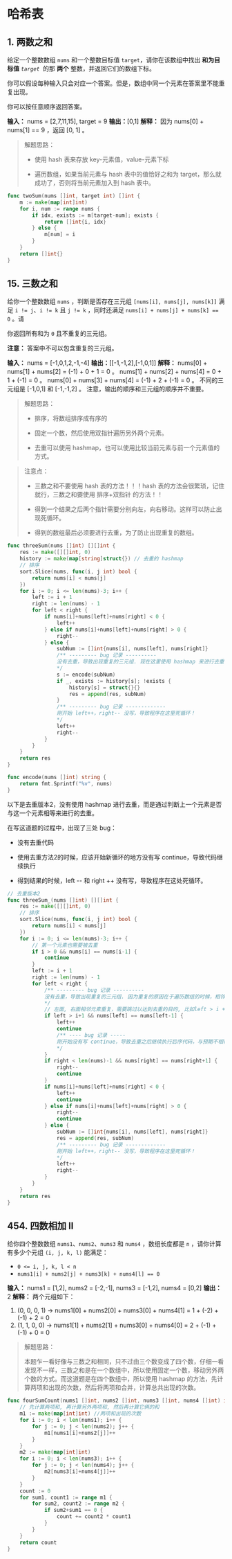 # 哈希表

## 1. 两数之和

给定一个整数数组 `nums` 和一个整数目标值 `target`，请你在该数组中找出 **和为目标值** *`target`*  的那 **两个** 整数，并返回它们的数组下标。

你可以假设每种输入只会对应一个答案。但是，数组中同一个元素在答案里不能重复出现。

你可以按任意顺序返回答案。

**输入：** nums = [2,7,11,15], target = 9
**输出：**[0,1]
**解释：** 因为 nums[0] + nums[1] == 9 ，返回 [0, 1] 。

> 解题思路：
> 
> * 使用 hash 表来存放 key-元素值，value-元素下标
> 
> * 遍历数组，如果当前元素与 hash 表中的值恰好之和为 target，那么就成功了，否则将当前元素加入到 hash 表中。

```go
func twoSum(nums []int, target int) []int {
    m := make(map[int]int)
    for i, num := range nums {
        if idx, exists := m[target-num]; exists {
            return []int{i, idx}
        } else {
            m[num] = i
        }
    }
    return []int{}
}
```

## 15. 三数之和

给你一个整数数组 `nums` ，判断是否存在三元组 `[nums[i], nums[j], nums[k]]` 满足 `i != j`、`i != k` 且 `j != k` ，同时还满足 `nums[i] + nums[j] + nums[k] == 0` 。请

你返回所有和为 `0` 且不重复的三元组。

**注意：** 答案中不可以包含重复的三元组。

**输入：** nums = [-1,0,1,2,-1,-4]
**输出：**[[-1,-1,2],[-1,0,1]]
**解释：**
nums[0] + nums[1] + nums[2] = (-1) + 0 + 1 = 0 。
nums[1] + nums[2] + nums[4] = 0 + 1 + (-1) = 0 。
nums[0] + nums[3] + nums[4] = (-1) + 2 + (-1) = 0 。
不同的三元组是 [-1,0,1] 和 [-1,-1,2] 。
注意，输出的顺序和三元组的顺序并不重要。

> 解题思路：
> 
> * 排序，将数组排序成有序的
> 
> * 固定一个数，然后使用双指针遍历另外两个元素。
> 
> * 去重可以使用 hashmap，也可以使用比较当前元素与前一个元素值的方式。

> 注意点：
> 
> * 三数之和不要使用 hash 表的方法！！！hash 表的方法会很繁琐，记住就行，三数之和要使用 排序+双指针 的方法！！
> 
> * 得到一个结果之后两个指针需要分别向左，向右移动。这样可以防止出现死循环。
> 
> * 得到的数组最后必须要进行去重，为了防止出现重复的数组。

```go
func threeSum(nums []int) [][]int {
    res := make([][]int, 0)
    history := make(map[string]struct{}) // 去重的 hashmap
    // 排序
    sort.Slice(nums, func(i, j int) bool {
        return nums[i] < nums[j]
    })
    for i := 0; i <= len(nums)-3; i++ {
        left := i + 1
        right := len(nums) - 1
        for left < right {
            if nums[i]+nums[left]+nums[right] < 0 {
                left++
            } else if nums[i]+nums[left]+nums[right] > 0 {
                right--
            } else {
                subNum := []int{nums[i], nums[left], nums[right]}
                /** --------- bug 记录 ----------
                没有去重，导致出现重复的三元组. 现在这里使用 hashmap 来进行去重
                */
                s := encode(subNum)
                if _, exists := history[s]; !exists {
                    history[s] = struct{}{}
                    res = append(res, subNum)
                }
                /** --------- bug 记录 -------------
                刚开始 left++，right-- 没写，导致程序在这里死循环！
                */
                left++
                right--
            }
        }
    }
    return res
}

func encode(nums []int) string {
    return fmt.Sprintf("%v", nums)
}
```

以下是去重版本2，没有使用 hashmap 进行去重，而是通过判断上一个元素是否与这一个元素相等来进行的去重。

在写这道题的过程中，出现了三处 bug：

* 没有去重代码

* 使用去重方法2的时候，应该开始新循环的地方没有写 continue，导致代码继续执行

* 得到结果的时候，left -- 和 right ++ 没有写，导致程序在这处死循环。

```go
// 去重版本2
func threeSum_(nums []int) [][]int {
    res := make([][]int, 0)
    // 排序
    sort.Slice(nums, func(i, j int) bool {
        return nums[i] < nums[j]
    })
    for i := 0; i <= len(nums)-3; i++ {
        // 第一个元素也需要被去重
        if i > 0 && nums[i] == nums[i-1] {
            continue
        }
        left := i + 1
        right := len(nums) - 1
        for left < right {
            /** --------- bug 记录 ----------
            没有去重，导致出现重复的三元组. 因为重复的原因在于遍历数组的时候，相邻元素可能相等，那么去重就可以跳过相邻的元素。
            */
            // 左面, 右面相邻元素重复，需要跳过以达到去重的目的, 比如left > i + 1的目的是让left不是第一个元素，必须从第二个开始去重，rigth < len(nums)-1 同理
            if left > i+1 && nums[left] == nums[left-1] {
                left++
                continue
                /** ---- bug 记录 -----
                刚开始没有写 continue，导致去重之后继续执行后序代码，与预期不相符合，所以说想要开始新循环的时候一定要写 continue，要养成习惯！！
                */
            }
            if right < len(nums)-1 && nums[right] == nums[right+1] {
                right--
                continue
            }
            if nums[i]+nums[left]+nums[right] < 0 {
                left++
                continue
            } else if nums[i]+nums[left]+nums[right] > 0 {
                right--
                continue
            } else {
                subNum := []int{nums[i], nums[left], nums[right]}
                res = append(res, subNum)
                /** --------- bug 记录 -------------
                刚开始 left++，right-- 没写，导致程序在这里死循环！
                */
                left++
                right--
            }
        }
    }
    return res
}
```

## 454. 四数相加 II

给你四个整数数组 `nums1`、`nums2`、`nums3` 和 `nums4` ，数组长度都是 `n` ，请你计算有多少个元组 `(i, j, k, l)` 能满足：

- `0 <= i, j, k, l < n`
- `nums1[i] + nums2[j] + nums3[k] + nums4[l] == 0`

**输入：** nums1 = [1,2], nums2 = [-2,-1], nums3 = [-1,2], nums4 = [0,2]
**输出：** 2
**解释：**
两个元组如下：

1. (0, 0, 0, 1) -> nums1[0] + nums2[0] + nums3[0] + nums4[1] = 1 + (-2) + (-1) + 2 = 0
2. (1, 1, 0, 0) -> nums1[1] + nums2[1] + nums3[0] + nums4[0] = 2 + (-1) + (-1) + 0 = 0

> 解题思路：
> 
> 本题乍一看好像与三数之和相同，只不过由三个数变成了四个数，仔细一看发现不一样，三数之和是在一个数组中，所以使用固定一个数，移动另外两个数的方式。而这道题是在四个数组中，所以使用 hashmap 的方法，先计算两项和出现的次数，然后将两项和合并，计算总共出现的次数。

```go
func fourSumCount(nums1 []int, nums2 []int, nums3 []int, nums4 []int) int {
    // 先计算两项和, 再计算另外两项和, 然后再计算它俩的和
    m1 := make(map[int]int) //两项和出现的次数
    for i := 0; i < len(nums1); i++ {
        for j := 0; j < len(nums2); j++ {
            m1[nums1[i]+nums2[j]]++
        }
    }
    m2 := make(map[int]int)
    for i := 0; i < len(nums3); i++ {
        for j := 0; j < len(nums4); j++ {
            m2[nums3[i]+nums4[j]]++
        }
    }
    count := 0
    for sum1, count1 := range m1 {
        for sum2, count2 := range m2 {
            if sum2+sum1 == 0 {
                count += count2 * count1
            }
        }
    }
    return count
}
```
